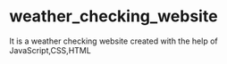 # weather_checking_website
It is a weather checking website created with the help of JavaScript,CSS,HTML
